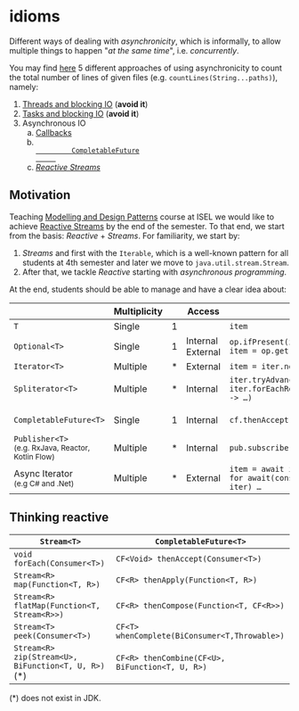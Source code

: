 # idioms

Different ways of dealing with _asynchronicity_, which is informally,
to allow multiple things to happen "_at the same time_", i.e. _concurrently_.

You may find
<a href="https://github.com/javasync/idioms/tree/master/src/main/java/org/javasync/idioms" target="_blank">here</a>
5 different approaches of using asynchronicity to count the total number
of lines of given files (e.g. `countLines(String...paths)`), namely:
1. [Threads and blocking IO](https://github.com/javasync/idioms/blob/master/src/main/java/org/javasync/idioms/Threads2.java) (**avoid it**)
2. [Tasks and blocking IO](https://github.com/javasync/idioms/blob/master/src/main/java/org/javasync/idioms/Tasks2.java) (**avoid it**)
3. Asynchronous IO
    <ol type="a">
        <li><a href="https://github.com/javasync/idioms/blob/master/src/main/java/org/javasync/idioms/AsyncIoCallbacks3.java">
            Callbacks
        </a></li>
        <li><code><a href="https://github.com/javasync/idioms/blob/master/src/main/java/org/javasync/idioms/AsyncIoCf3.java">
            CompletableFuture
        </a></code></li>
        <li><em><a href="https://github.com/javasync/idioms/blob/master/src/main/java/org/javasync/idioms/AsyncIoRx.java">
            Reactive Streams
        </a></em></li>
    </ol>

## Motivation

Teaching
<a href="https://www.isel.pt/en/subjects/modeling-and-design-patterns-leic" target="_blank">
Modelling and Design Patterns</a> course at ISEL we would like to achieve
<a href="_black" target="_blank">Reactive Streams</a> by the end of the semester.
To that end, we start from the basis: _Reactive_ + _Streams_.
For familiarity, we start by:
1. _Streams_ and first with the `Iterable`, which is a well-known pattern for all 
students at 4th semester and later we move to `java.util.stream.Stream`.
2. After that, we tackle _Reactive_ starting with _asynchronous programming_.

At the end, students should be able to manage and have a clear idea about:

||Multiplicity||Access||Call|
|----|----|----|----|----|----|
|`T`|Single|1| |`item`| |
|`Optional<T>`|Single|1|Internal <br> External|`op.ifPresent(item -> …)` <br> `item = op.get()`|Blocking|
|`Iterator<T>`|Multiple|*|External|`item = iter.next()`|Blocking|
|`Spliterator<T>`|Multiple|*|Internal|`iter.tryAdvance(item -> …)` <br> `iter.forEachRemaining(item -> …)`|Blocking|
|||||||
|`CompletableFuture<T>`|Single|1|Internal|`cf.thenAccept(item -> …)`|Non-blocking|
|`Publisher<T>` <br><small>(e.g. RxJava, Reactor, Kotlin Flow)</small>|Multiple|*|Internal|`pub.subscribe(item -> …)`|Non-blocking|
|Async Iterator <br><small>(e.g C# and .Net)<small>|Multiple|*|External|`item = await iter.next()` <br> `for await(const item of iter) …`|Non-blocking|


<!--
Regarding the 2nd point, we need a simple context to exercise asynchronous IO in 
different idioms.
Also, it should be quite simple to use.
For instance, I would not consider  `AsynchronousFileChannel` a valid option.
Our students are used to Kotlin and Javascript where 
-->

## Thinking reactive

|`Stream<T>`|`CompletableFuture<T>`|
|----|----|
| `void forEach(Consumer<T>)` | `CF<Void> thenAccept(Consumer<T>)`|
| `Stream<R> map(Function<T, R>)` | `CF<R> thenApply(Function<T, R>)`|
| `Stream<R> flatMap(Function<T, Stream<R>>)`   | `CF<R> thenCompose(Function<T, CF<R>>)`|
| `Stream<T> peek(Consumer<T>)` | `CF<T>	whenComplete(BiConsumer<T,Throwable>)`|
| `Stream<R> zip(Stream<U>, BiFunction<T, U, R>)` (*) | `CF<R> thenCombine(CF<U>, BiFunction<T, U, R>)`|

(*) does not exist in JDK.


